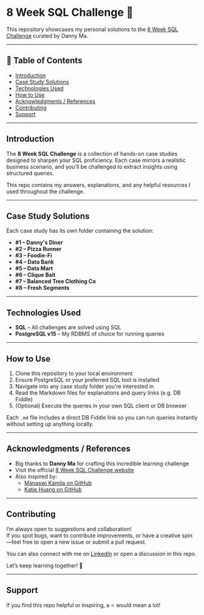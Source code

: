 # 8 Week SQL Challenge 🚀

This repository showcases my personal solutions to the [8 Week SQL Challenge](https://8weeksqlchallenge.com/) curated by Danny Ma.

---

## 📑 Table of Contents

- [Introduction](#introduction)
- [Case Study Solutions](#case-study-solutions)
- [Technologies Used](#technologies-used)
- [How to Use](#how-to-use)
- [Acknowledgments / References](#acknowledgments--references)
- [Contributing](#contributing)
- [Support](#Support)

---

## Introduction

The **8 Week SQL Challenge** is a collection of hands-on case studies designed to sharpen your SQL proficiency. Each case mirrors a realistic business scenario, and you'll be challenged to extract insights using structured queries.

This repo contains my answers, explanations, and any helpful resources I used throughout the challenge.

---

## Case Study Solutions

Each case study has its own folder containing the solution:

- **#1 – Danny's Diner**
- **#2 – Pizza Runner**
- **#3 – Foodie-Fi**
- **#4 – Data Bank**
- **#5 – Data Mart**
- **#6 – Clique Bait**
- **#7 – Balanced Tree Clothing Co**
- **#8 – Fresh Segments**

---

## Technologies Used

- **SQL** – All challenges are solved using SQL
- **PostgreSQL v15** – My RDBMS of choice for running queries

---

## How to Use

1. Clone this repository to your local environment
2. Ensure PostgreSQL or your preferred SQL tool is installed
3. Navigate into any case study folder you're interested in
4. Read the Markdown files for explanations and query links (e.g. DB Fiddle)
5. (Optional) Execute the queries in your own SQL client or DB browser

Each `.md` file includes a direct DB Fiddle link so you can run queries instantly without setting up anything locally.

---

## Acknowledgments / References

- Big thanks to **Danny Ma** for crafting this incredible learning challenge
- Visit the official [8 Week SQL Challenge website](https://8weeksqlchallenge.com/)
- Also inspired by:
  - [Manaswi Kamila on GitHub](https://github.com/manaswikamila)
  - [Katie Huang on GitHub](https://github.com/katiehuangx)

---

## Contributing

I’m always open to suggestions and collaboration!  
If you spot bugs, want to contribute improvements, or have a creative spin—feel free to open a new issue or submit a pull request.

You can also connect with me on [LinkedIn](#) or open a discussion in this repo.

Let’s keep learning together! 🌱

---

## Support

If you find this repo helpful or inspiring, a ⭐ would mean a lot!
